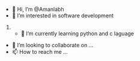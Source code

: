 - 👋 Hi, I’m @Amanlabh
- 👀 I’m interested in software development
1. - 🌱 I’m currently learning python and c laguage
- 💞️ I’m looking to collaborate on ...
- 📫 How to reach me ...

<!---
Amanlabh/Amanlabh is a ✨ special ✨ repository because its `README.md` (this file) appears on your GitHub profile.
You can click the Preview link to take a look at your changes.
--->
